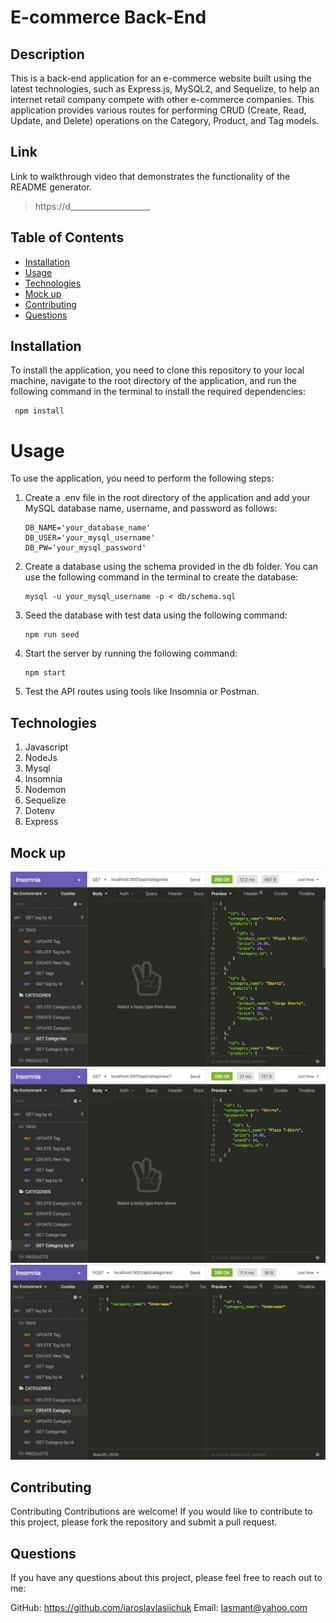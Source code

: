 # E-commerce Back-End

## Description
This is a back-end application for an e-commerce website built using the latest technologies, such as Express.js, MySQL2, and Sequelize, to help an internet retail company compete with other e-commerce companies. This application provides various routes for performing CRUD (Create, Read, Update, and Delete) operations on the Category, Product, and Tag models.

## Link
Link to walkthrough video that demonstrates the functionality of the README generator.
> https://d____________________

## Table of Contents

* [Installation](#installation)
* [Usage](#usage)
* [Technologies](#technologies)
* [Mock up](#mockup)
* [Contributing](#contributing)
* [Questions](#questions)

## Installation

To install the application, you need to clone this repository to your local machine, navigate to the root directory of the application, and run the following command in the terminal to install the required dependencies:
    
     npm install

# Usage 
To use the application, you need to perform the following steps:

1. Create a .env file in the root directory of the application and add your MySQL database name, username, and password as follows: 

       DB_NAME='your_database_name'
       DB_USER='your_mysql_username'
       DB_PW='your_mysql_password'

2. Create a database using the schema provided in the db folder. You can use the following command in the terminal to create the database:

       mysql -u your_mysql_username -p < db/schema.sql

3. Seed the database with test data using the following command:

       npm run seed

4. Start the server by running the following command:

       npm start
5. Test the API routes using tools like Insomnia or Postman. 

## Technologies
1. Javascript
2. NodeJs
3. Mysql
4. Insomnia
5. Nodemon
6. Sequelize
7. Dotenv
8. Express

## Mock up
![Screenshot_1](./Assets/13-orm-homework-demo-01.gif)
![Screenshot_2](./Assets/13-orm-homework-demo-02.gif)
![Screenshot_3](./Assets/13-orm-homework-demo-03.gif)

## Contributing

Contributing
Contributions are welcome! If you would like to contribute to this project, please fork the repository and submit a pull request.

## Questions

If you have any questions about this project, please feel free to reach out to me:

GitHub: https://github.com/iaroslavlasiichuk 
Email: lasmant@yahoo.com    